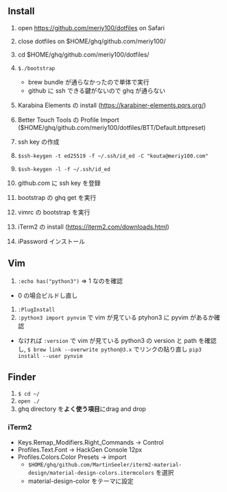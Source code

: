 ## Install
1. open https://github.com/meriy100/dotfiles on Safari
1. close dotfiles on $HOME/ghq/github.com/meriy100/
1. cd $HOME/ghq/github.com/meriy100/dotfiles/
1. `$./bootstrap`
    - brew bundle が通らなかったので単体で実行
    - github に ssh できる鍵がないので ghq が通らない

1. Karabina Elements の install (https://karabiner-elements.pqrs.org/)
1. Better Touch Tools の Profile Import ($HOME/ghq/github.com/meriy100/dotfiles/BTT/Default.bttpreset)
1. ssh key の作成
  1. `$ssh-keygen -t ed25519 -f ~/.ssh/id_ed -C "kouta@meriy100.com"`
  1. `$ssh-keygen -l -f ~/.ssh/id_ed`
  1. github.com に ssh key を登録
1. bootstrap の ghq get を実行
1. vimrc の bootstrap を実行
1. iTerm2 の install (https://iterm2.com/downloads.html)
1. iPassword インストール

## Vim

1. `:echo has("python3")` => 1 なのを確認
  - 0 の場合ビルドし直し
1. `:PlugInstall`
1. `:python3 import pynvim` で vim が見ている ptyhon3 に pyvim があるか確認
  - なければ `:version` で vim が見ている python3 の version と path を確認し, `$ brew link --overwrite python@3.x` でリンクの貼り直し `pip3 install --user pynvim`

## Finder
1. `$ cd ~/`
1. `open ./`
1. ghq directory を**よく使う項目**にdrag and drop

### iTerm2

- Keys.Remap_Modifiers.Right_Commands -> Control
- Profiles.Text.Font -> HackGen Console 12px
- Profiles.Colors.Color Presets -> import
  - `$HOME/ghq/github.com/MartinSeeler/iterm2-material-design/material-design-colors.itermcolors` を選択
  - material-design-color をテーマに設定

